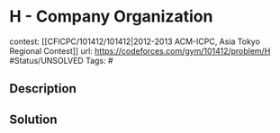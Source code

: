 # H - Company Organization

contest: [[CFICPC/101412/101412|2012-2013 ACM-ICPC, Asia Tokyo Regional Contest]]
url: https://codeforces.com/gym/101412/problem/H
#Status/UNSOLVED
Tags: #

## Description

## Solution

